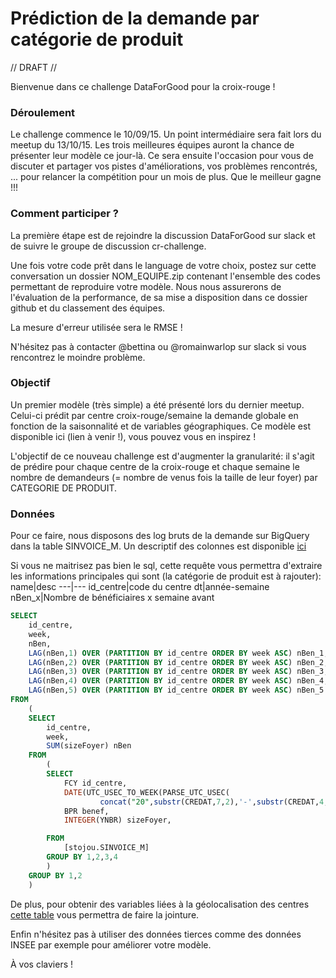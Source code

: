 # Prédiction de la demande par catégorie de produit

// DRAFT //

Bienvenue dans ce challenge DataForGood pour la croix-rouge ! 

### Déroulement
Le challenge commence le 10/09/15. Un point intermédiaire sera fait lors du meetup du 13/10/15. Les trois meilleures équipes auront la chance de présenter leur modèle ce jour-là. Ce sera ensuite l'occasion pour vous de discuter et partager vos pistes d'améliorations, vos problèmes rencontrés, ... pour relancer la compétition pour un mois de plus. Que le meilleur gagne !!!

### Comment participer ? 

La première étape est de rejoindre la discussion DataForGood sur slack et de suivre le groupe de discussion cr-challenge. 

Une fois votre code prêt dans le language de votre choix, postez sur cette conversation un dossier NOM_EQUIPE.zip 
contenant l'ensemble des codes permettant de reproduire votre modèle. Nous nous assurerons de l'évaluation de la 
performance, de sa mise a disposition dans ce dossier github et du classement des équipes. 

La mesure d'erreur utilisée sera le RMSE ! 

N'hésitez pas à contacter @bettina ou @romainwarlop sur slack si vous rencontrez le moindre problème.

### Objectif

Un premier modèle (très simple) a été présenté lors du dernier meetup. Celui-ci prédit par centre croix-rouge/semaine la demande globale en fonction de la saisonnalité et de variables géographiques. Ce modèle est disponible ici (lien à venir !), vous pouvez vous en inspirez !

L'objectif de ce nouveau challenge est d'augmenter la granularité: il s'agit de prédire pour chaque centre de la croix-rouge et chaque semaine le nombre de demandeurs (= nombre de venus fois la taille de leur foyer) par CATEGORIE DE PRODUIT.


### Données 
Pour ce faire, nous disposons des log bruts de la demande sur BigQuery dans la table SINVOICE_M. Un descriptif 
des colonnes est disponible [ici](https://github.com/dataforgoodfr/croixrouge/wiki/description-de-la-table-SINVOICE_M)

Si vous ne maitrisez pas bien le sql, cette requête vous permettra d'extraire les informations principales qui sont (la catégorie de produit est à rajouter):
name|desc
---|---
id_centre|code du centre
dt|année-semaine
nBen_x|Nombre de bénéficiaires x semaine avant

```sql
SELECT
	id_centre,
	week,
	nBen,
	LAG(nBen,1) OVER (PARTITION BY id_centre ORDER BY week ASC) nBen_1,
	LAG(nBen,2) OVER (PARTITION BY id_centre ORDER BY week ASC) nBen_2,
	LAG(nBen,3) OVER (PARTITION BY id_centre ORDER BY week ASC) nBen_3,
	LAG(nBen,4) OVER (PARTITION BY id_centre ORDER BY week ASC) nBen_4,
	LAG(nBen,5) OVER (PARTITION BY id_centre ORDER BY week ASC) nBen_5
FROM
	(
	SELECT
		id_centre,
		week,
		SUM(sizeFoyer) nBen
	FROM
		(
		SELECT
			FCY id_centre,
			DATE(UTC_USEC_TO_WEEK(PARSE_UTC_USEC(
		  			concat("20",substr(CREDAT,7,2),'-',substr(CREDAT,4,2),'-',substr(CREDAT,0,2))),0)/1000000) week,
			BPR benef,
			INTEGER(YNBR) sizeFoyer,

		FROM
			[stojou.SINVOICE_M]
		GROUP BY 1,2,3,4
		)
	GROUP BY 1,2
	)
```

De plus, pour obtenir des variables liées à la géolocalisation des centres [cette table](https://github.com/dataforgoodfr/croixrouge/blob/master/data/dim_u2a_ville.csv)
vous permettra de faire la jointure. 

Enfin n'hésitez pas à utiliser des données tierces comme des données INSEE par exemple pour améliorer votre modèle.

À vos claviers !



